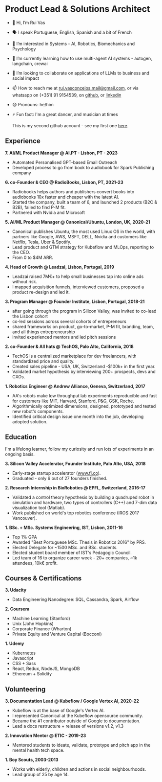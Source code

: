 
# Product Lead & Solutions Architect

- 👋 Hi, I’m Rui Vas
- 🗣️ I speak Portuguese, English, Spanish and a bit of French
- 👀 I’m interested in Systems - AI, Robotics, Biomechanics and Psychology
- 🌱 I’m currently learning how to use multi-agent AI systems - autogen, langchain, crewai
- 💞️ I’m looking to collaborate on applications of LLMs to business and social impact
- 📫 How to reach me at rui.vasconcelos.mail@gmail.com, or via whatsapp on (+351) 91 9154539, on [github](https://github.com/rui-vas-tech), or [linkedin](https://linkedin.com/in/rui-vas)
- 😄 Pronouns: he/him
- ⚡ Fun fact: I'm a great dancer, and musician at times

  This is my second github account - see my first one [here](https://github.com/rui-vas).

## Experience

**7. AI/ML Product Manager @ AI.PT - Lisbon, PT - 2023**
- Automated Personalised GPT-based Email
Outreach
- Developed process to go from book to audiobook
for Spark Publishing company

**6. co-Founder & CEO @ RadioBooks, Lisbon, PT, 2021-23**
- Radiobooks helps authors and publishers convert
books into audiobooks 10x faster and cheaper with
the latest AI.
- Started the company, built a team of 6, and
launched 2 products (B2C & B2B), failed to find P-M fit.
- Partnered with Nvidia and Microsoft

**5. AI/ML Product Manager @ Canonical/Ubuntu, London, UK, 2020-21**
- Canonical publishes Ubuntu, the most used Linux
OS in the world, with partners like Google, AWS, MSFT,
DELL, Nvidia and customers like Netflix, Tesla, Uber &
Spotify.
- Lead product and GTM strategy for Kubeflow and
MLOps, reporting to the CEO.
- From 0 to $4M ARR.

**4. Head of Growth @ Leadzai, Lisbon, Portugal, 2019**
- Leadzai raised 7M€+ to help small businesses tap into online ads without risk. 
- I mapped acquisition funnels, interviewed customers, proposed a product re-design and led it.

**3. Program Manager @ Founder Institute, Lisbon, Portugal, 2018-21**
- after going through the program in Silicon Valley,
was invited to co-lead the Lisbon cohort
- co-led sessions across several cohorts of
entrepreneurs
- shared frameworks on product, go-to-market, P-M
fit, branding, team, and all things entrepreneurship
- invited experienced mentors and led pitch sessions

**2. co-Founder & All hats @ TechOS, Palo Alto, California, 2018**
- TechOS is a centralized marketplace for dev
freelancers, with standardized price and quality.
- Created sales pipeline - USA, UK, Switzerland -$100k+
in the first year.
- Validated market hypothesis by interviewing 200+
prospects, devs and CXOs.

**1. Robotics Engineer @ Andrew Alliance, Geneva, Switzerland, 2017**
- AA's robots make low throughput lab experiments
reproducible and fast for customers like MIT, Harvard,
Stanford, P&G, GSK, Roche.
- Algorithmically optimized dimensions, designed,
prototyped and tested new robot's components.
- Identified critical design issue one month into the
job, developing adopted solution.


## Education
I'm a lifelong learner, follow my curiosity 
and run lots of experiments in an ongoing basis.

**3. Silicon Valley Accelerator, Founder Institute, Palo Alto, USA, 2018**
- Early-stage startup accelerator (www.fi.co).
- Graduated - only 6 out of 27 founders finished.

**2. Research Internship in BioRobotics @ EPFL, Switzerland, 2016-17**
- Validated a control theory hypothesis by building a
quadruped robot in simulation and hardware, two
types of controllers (C++) and 7-dim data
visualization tool (Matlab).
- Work published on world's top robotics conference
(IROS 2017 Vancouver).

**1. BSc. + MSc. Systems Engineering, IST, Lisbon, 2011-16**
- Top 1% GPA
- Awarded "Best Portuguese MSc. Thesis in Robotics
2016" by PRS.
- Elected Delegate for ~1500 MSc. and BSc. students.
- Elected student board member of IST's Pedagogic
Council.
- Led team of 16 to organize career week - 20+
companies, ~1k attendees, 10k€ profit.


## Courses & Certifications
**3. Udacity**
- Data Engineering Nanodegree: SQL, Cassandra, Spark, Airflow

**2. Coursera**
- Machine Learning (Stanford)
- Unix (John Hopkins)
- Corporate Finance (Wharton)
- Private Equity and Venture Capital (Bocconi)

**1. Udemy**
- Kubernetes
- Javascript
- CSS + Sass
- React, Redux, NodeJS, MongoDB
- Ethereum + Solidity

## Volunteering

**3. Documentation Lead @ Kubeflow / Google Vertex AI, 2020-22**
- Kubeflow is at the base of Google's Vertex AI.
- I represented Canonical at the Kubeflow opensource community.
- Became the #1 contributor outside of Google to
documentation.
- Lead a docs restructure + release of versions v1.2,
v1.3

**2. Innovation Mentor @ ETIC - 2019-23**
- Mentored students to ideate, validate, prototype and
pitch app in the mental health tech space.

**1. Boy Scouts, 2003-2013**
- Works with elderly, children and actions in social
neighbourhoods.
- Lead group of 25 by age 14.
